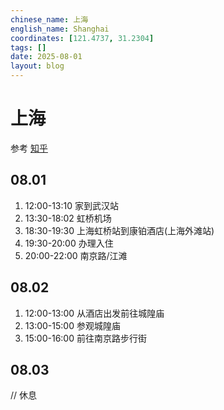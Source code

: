 ```yaml
---
chinese_name: 上海
english_name: Shanghai
coordinates: [121.4737, 31.2304]
tags: []
date: 2025-08-01
layout: blog
---
```


# 上海

参考 [知乎](https://www.zhihu.com/question/340571774)

## 08.01

1. 12:00-13:10 家到武汉站
2. 13:30-18:02 虹桥机场
3. 18:30-19:30 上海虹桥站到康铂酒店(上海外滩站)
4. 19:30-20:00 办理入住
5. 20:00-22:00 南京路/江滩

## 08.02

1. 12:00-13:00 从酒店出发前往城隍庙
2. 13:00-15:00 参观城隍庙
3. 15:00-16:00 前往南京路步行街

## 08.03

// 休息

